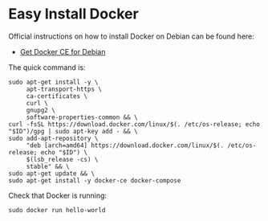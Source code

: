 Easy Install Docker
==============

Official instructions on how to install Docker on Debian can be found here:

- [Get Docker CE for Debian](https://docs.docker.com/install/linux/docker-ce/debian/)

The quick command is:

```
sudo apt-get install -y \
     apt-transport-https \
     ca-certificates \
     curl \
     gnupg2 \
     software-properties-common && \
curl -fsSL https://download.docker.com/linux/$(. /etc/os-release; echo "$ID")/gpg | sudo apt-key add - && \
sudo add-apt-repository \
     "deb [arch=amd64] https://download.docker.com/linux/$(. /etc/os-release; echo "$ID") \
     $(lsb_release -cs) \
     stable" && \
sudo apt-get update && \
sudo apt-get install -y docker-ce docker-compose
```

Check that Docker is running:

```
sudo docker run hello-world
```
